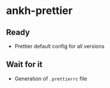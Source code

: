# ankh-prettier

## Ready

- Prettier default config for all versions

## Wait for it

- Generation of `.prettierrc` file

